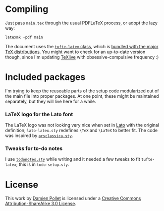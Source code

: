 # Compiling

Just pass `main.tex` through the usual PDFLaTeX process, or adopt the lazy way:

    latexmk -pdf main

The document uses the [`tufte-latex` class][tufte-google], which is [bundled with the major TeX distributions][tufte-ctan]. You might want to check for an up-to-date version though, since I'm updating [TeXlive][] with obsessive-compulsive frequency :)


# Included packages

I'm trying to keep the reuseable parts of the setup code modularized out of the main file into proper packages. At one point, these might be maintained separately, but they will live here for a while.


### LaTeX logo for the Lato font

The LaTeX logo was not looking very nice when set in [Lato][] with the original definition; `lato-latex.sty` redefines `\TeX` and `\LaTeX` to better fit. The code was inspired by [`arsclassica.sty`][arsclassica].


### Tweaks for to-do notes

I use [`todonotes.sty`][todo] while writing and it needed a few tweaks to fit `tufte-latex`; this is in `todo-setup.sty`.


[tufte-google]: http://code.google.com/p/tufte-latex/ "A Tufte-inspired LaTeX class for producing handouts, papers, and books"
[tufte-ctan]: http://ctan.tug.org/pkg/tufte-latex "tufte-latex on CTAN"
[texlive]: http://www.tug.org/texlive/
[lato]: http://www.fontsquirrel.com/fonts/lato "Lato, by Łukasz Dziedzic"
[arsclassica]: http://ctan.tug.org/pkg/arsclassica "An extension of classicthesis"
[classicthesis]: http://ctan.tug.org/pkg/classicthesis "A document class with a Bringhurst-inspired design"
[todo]: http://ctan.tug.org/pkg/todonotes


# License

This work by [Damien Pollet](http://people.untyped.org/damien.pollet) is licensed under a [Creative Commons Attribution-ShareAlike 3.0 License](http://creativecommons.org/licenses/by-sa/3.0/).
